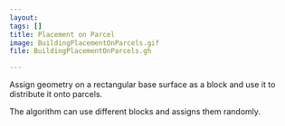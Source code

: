 ```yaml
---
layout: 
tags: []
title: Placement on Parcel
image: BuildingPlacementOnParcels.gif
file: BuildingPlacementOnParcels.gh

---
```


Assign geometry on a rectangular base surface as a block and use it to distribute it onto parcels.

The algorithm can use different blocks and assigns them randomly.
